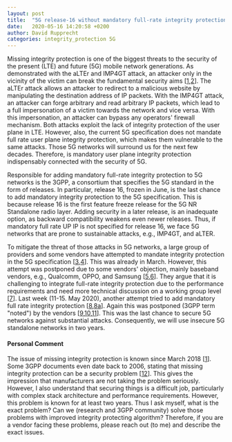```yaml
---
layout: post
title:  "5G release-16 without mandatory full-rate integrity protection."
date:   2020-05-16 14:20:58 +0200
author: David Rupprecht
categories: integrity_protection 5G
---
```


Missing integrity protection is one of the biggest threats to the security of the present (LTE) and future (5G) mobile network generations. As demonstrated with the aLTEr and IMP4GT attack, an attacker only in the vicinity of the victim can break the fundamental security aims [[1][1],[2][2]]. The aLTEr attack allows an attacker to redirect to a malicious website by manipulating the destination address of IP packets. With the IMP4GT attack, an attacker can forge arbitrary and read arbitrary IP packets, which lead to a full impersonation of a victim towards the network and vice versa. With this impersonation, an attacker can bypass any operators' firewall mechanism. Both attacks exploit the lack of integrity protection of the user plane in LTE. However, also, the current 5G specification does not mandate full rate user plane integrity protection, which makes them vulnerable to the same attacks. Those 5G networks will surround us for the next few decades. Therefore, is mandatory user plane integrity protection indispensably connected with the security of 5G.

Responsible for adding mandatory full-rate integrity protection to 5G networks is the 3GPP, a consortium that specifies the 5G standard in the form of releases. In particular, release 16, frozen in June, is the last chance to add mandatory integrity protection to the 5G specification. This is because release 16 is the first feature freeze release for the 5G NR Standalone radio layer. Adding security in a later release, is an inadequate option, as backward compatibility weakens even newer releases. Thus, if mandatory full rate UP IP is not specified for release 16, we face 5G networks that are prone to sustainable attacks, e.g., IMP4GT, and aLTER. 

To mitigate the threat of those attacks in 5G networks, a large group of providers and some vendors have attempted to mandate integrity protection in the 5G specification [[3][3],[4][4]].  This was already in March. However, this attempt was postponed due to some vendors' objection, mainly baseband vendors, e.g., Qualcomm, OPPO, and Samsung [[5][5],[6][6]]. They argue that it is challenging to integrate full-rate integrity protection due to the performance requirements and need more technical discussion on a working group level [[7][7]]. Last week (11-15. May 2020), another attempt tried to add mandatory full rate integrity protection [[8][8],[8a][8a]]. Again this was postponed (3GPP term "noted") by the vendors [[9][9],[10][10],[11][11]]. This was the last chance to secure 5G networks against substantial attacks. Consequently, we will use insecure 5G standalone networks in two years.


#### Personal Comment 
The issue of missing integrity protection is known since March 2018 [[1][1]]. Some 3GPP documents even date back to 2006, stating that missing integrity protection can be a security problem [[12][12]]. This gives the impression that manufacturers are not taking the problem seriously. However, I also understand that securing things is a difficult job, particularly with complex stack architecture and performance requirements. However, this problem is known for at least two years. Thus I ask myself, what is the exact problem? Can we (research and 3GPP community) solve those problems with improved integrity protecting algorithm? Therefore, if you are a vendor facing these problems, please reach out (to me) and describe the exact issues. 

[1]: http://www.alter-attack.net

[2]: http://www.imp4gt-attacks.net

[3]: https://list.etsi.org/scripts/wa.exe?A2=ind2003C&L=3GPP_TSG_RAN&O=D&P=708304

[4]: https://www.3gpp.org/ftp/tsg_ran/TSG_RAN/TSGR_87e/Docs/RP-200505.zip

[5]: https://list.etsi.org/scripts/wa.exe?A2=ind2003C&L=3GPP_TSG_RAN&O=D&P=818676

[6]: https://list.etsi.org/scripts/wa.exe?A2=ind2003C&L=3GPP_TSG_RAN&O=D&P=789090

[7]: https://list.etsi.org/scripts/wa.exe?A2=ind2003C&L=3GPP_TSG_RAN&O=D&P=785131

[8]: https://list.etsi.org/scripts/wa.exe?A2=3GPP_TSG_SA_WG3;324ceb1c.2005B

[8a]: https://www.3gpp.org/ftp/tsg_sa/WG3_Security/TSGS3_99e/Inbox/Drafts/draft_S3-201031-r2.docx

[9]: https://list.etsi.org/scripts/wa.exe?A2=3GPP_TSG_SA_WG3;78288ec9.2005C

[10]: https://list.etsi.org/scripts/wa.exe?A2=3GPP_TSG_SA_WG3;c9fe9ab4.2005C

[11]: https://list.etsi.org/scripts/wa.exe?A2=3GPP_TSG_SA_WG3;352ea8e2.2005C

[12]: https://portal.3gpp.org/desktopmodules/Specifications/SpecificationDetails.aspx?specificationId=2311
